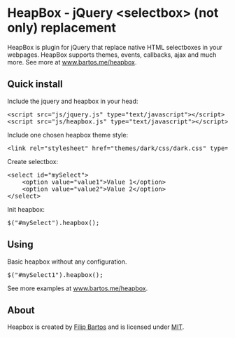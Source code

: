 <h1>HeapBox - jQuery &lt;selectbox&gt; (not only) replacement</h1>
HeapBox is plugin for jQuery that replace native HTML selectboxes in your webpages. HeapBox supports themes, events, callbacks, ajax and much more. See more at <a href="http://www.bartos.me/heapbox" title="HeapBox">www.bartos.me/heapbox</a>.

<h2>Quick install</h2>

Include the jquery and heapbox in your head:

<pre>
&lt;script src="js/jquery.js" type="text/javascript"&gt;&lt;/script&gt;
&lt;script src="js/heapbox.js" type="text/javascript"&gt;&lt;/script&gt;
</pre>

Include one chosen heapbox theme style:

<pre>
&lt;link rel="stylesheet" href="themes/dark/css/dark.css" type="text/css" media="screen" /&gt;
</pre>

Create selectbox:

<pre>
&lt;select id="mySelect"&gt;
    &lt;option value="value1"&gt;Value 1&lt;/option&gt;
    &lt;option value="value2"&gt;Value 2&lt;/option&gt;
&lt;/select&gt;
</pre>

Init heapbox:

<pre>
$("#mySelect").heapbox();
</pre>


<h2>Using</h2>

Basic heapbox without any configuration.

<pre>
$("#mySelect1").heapbox();
</pre>

See more examples at <a href="http://www.bartos.me/heapbox" title="HeapBox">www.bartos.me/heapbox</a>.

<h2>About</h2>

Heapbox is created by <a href="http://www.bartos.me" title="Filip Bartos">Filip Bartos</a> and is licensed under <a href="http://www.bartos.me/heapbox/LICENSE" title="MIT LICENSE">MIT</a>.
